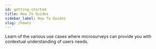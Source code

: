 ```yaml
---
id: getting-started
title: How To Guides
sidebar_label: How To Guides
slug: /howto
---
```

Learn of the various use cases where microsurveys can provide you with contextual understanding of users needs.

